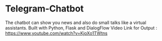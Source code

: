# Telegram-Chatbot
The chatbot can show you news and also do small talks like a virtual assistants.
Built with Python, Flask and DialogFlow
Video Link for Output : https://www.youtube.com/watch?v=KjoXo1TWtns
